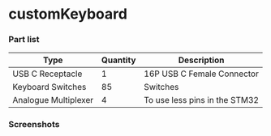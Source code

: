 # customKeyboard

### Part list

| Type                 | Quantity | Description                   |
| -------------------- | -------- | ----------------------------- |
| USB C Receptacle     | 1        | 16P USB C Female Connector    |
| Keyboard Switches    | 85       | Switches                      |
| Analogue Multiplexer | 4        | To use less pins in the STM32 |

### Screenshots